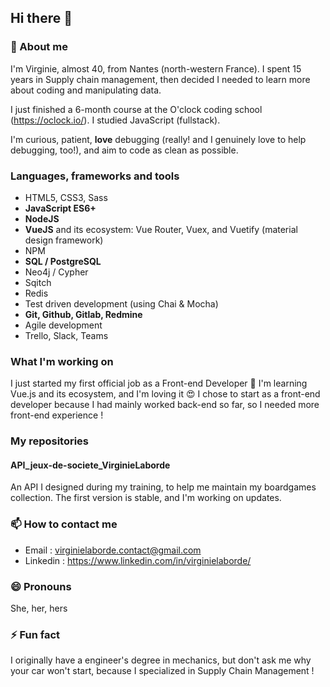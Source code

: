 ## Hi there 👋

### 💬 About me
I'm Virginie, almost 40, from Nantes (north-western France). 
I spent 15 years in Supply chain management, then decided I needed to learn more about coding and manipulating data.

I just finished a 6-month course at the O'clock coding school (https://oclock.io/). I studied JavaScript (fullstack).

I'm curious, patient, **love** debugging (really! and I genuinely love to help debugging, too!), and aim to code as clean as possible.

### Languages, frameworks and tools
* HTML5, CSS3, Sass
* **JavaScript ES6+**
* **NodeJS**
* **VueJS** and its ecosystem: Vue Router, Vuex, and Vuetify (material design framework)
* NPM 
* **SQL / PostgreSQL**
* Neo4j / Cypher
* Sqitch
* Redis
* Test driven development (using Chai & Mocha)
* **Git, Github, Gitlab, Redmine**
* Agile development
* Trello, Slack, Teams

### What I'm working on
I just started my first official job as a Front-end Developer 🥳 I'm learning Vue.js and its ecosystem, and I'm loving it 😍
I chose to start as a front-end developer because I had mainly worked back-end so far, so I needed more front-end experience !

### My repositories 
#### API_jeux-de-societe_VirginieLaborde
An API I designed during my training, to help me maintain my boardgames collection. The first version is stable, and I'm working on updates.

### 📫 How to contact me
* Email : virginielaborde.contact@gmail.com
* Linkedin : https://www.linkedin.com/in/virginielaborde/

### 😄 Pronouns
She, her, hers

### ⚡ Fun fact
I originally have a engineer's degree in mechanics, but don't ask me  why your car won't start, because I specialized in Supply Chain Management !
